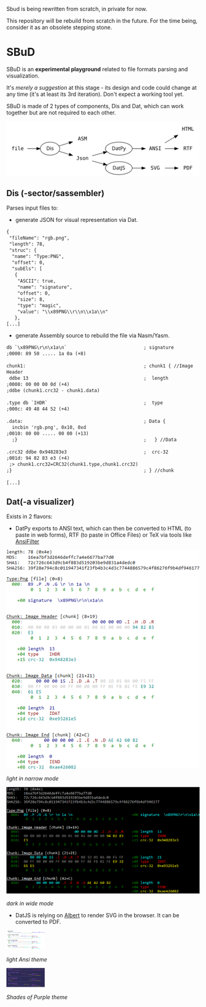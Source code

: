 Sbud is being rewritten from scratch, in private for now.

This repository will be rebuild from scratch in the future.
For the time being, consider it as an obsolete stepping stone.


# SBuD

SBuD is an **experimental playground** related to file formats parsing and visualization.

It's *merely a suggestion* at this stage - its design and code could change at any time (it's at least its 3rd iteration).
Don't expect a working tool yet.

SBuD is made of 2 types of components, Dis and Dat, which can work together but are not required to each other.

<!--
digraph {
  rankdir=LR;
  node [shape=none,fontname=monospace];
  file;
  ASM;
  Json;
  PDF;
  HTML;
  SVG;
  RTF;
  ANSI;

  node [shape=oval, fontname="Arial Black"];
  file -> Dis;
  Dis -> ASM;
  Dis -> Json;
  Json -> "DatPy"-> ANSI -> HTML;
  Json -> "DatJS" -> SVG -> PDF;
  ANSI -> RTF;
}
-->
![](pics/sbud.svg)


## Dis (-sector/sassembler)

Parses input files to:
- generate JSON for visual representation via Dat.

```
{
 "fileName": "rgb.png", 
 "length": 78, 
 "struc": {
  "name": "Type:PNG", 
  "offset": 0, 
  "subEls": [
   {
    "ASCII": true, 
    "name": "signature", 
    "offset": 0, 
    "size": 8, 
    "type": "magic", 
    "value": "\\x89PNG\\r\\n\\x1a\\n"
   }, 
[...]
```

- generate Assembly source to rebuild the file via Nasm/Yasm.

```
db `\x89PNG\r\n\x1a\n`                            ; signature                    ;0000: 89 50 ..... 1a 0a (+8)

chunk1:                                           ; chunk1 { //Image Header
 ddbe 13                                          ;  length                      ;0008: 00 00 00 0d (+4)
;ddbe (chunk1.crc32 - chunk1.data)

.type db `IHDR`                                   ;  type                        ;000c: 49 48 44 52 (+4)

.data:                                            ; Data {
  incbin 'rgb.png', 0x10, 0xd                                                    ;0010: 00 00 ..... 00 00 (+13)
  ;}                                              ;   } //Data

.crc32 ddbe 0x948283e3                            ;  crc-32                      ;001d: 94 82 83 e3 (+4)
 ;> chunk1.crc32=CRC32(chunk1.type,chunk1.crc32)
;}                                                ; } //chunk

[...]
```


## Dat(-a visualizer)

Exists in 2 flavors:
- DatPy exports to ANSI text, which can then be converted to HTML (to paste in web forms), RTF (to paste in Office Files) or TeX via tools like [AnsiFilter](http://www.andre-simon.de/doku/ansifilter/en/ansifilter.php)

![](pics/AnsiLight.png)

*light in narrow mode*

![](pics/AnsiDark.png)

*dark in wide mode*

- DatJS is relying on [Albert](https://github.com/evoL/albert) to render SVG in the browser. It can be converted to PDF.


![](pics/DatAnsiLight.svg)

*light Ansi theme*

![](pics/DatSOP.svg)

*Shades of Purple theme*
